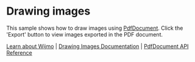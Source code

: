 Drawing images
==============

This sample shows how to draw images using [PdfDocument](https://www.grapecity.com/wijmo/api/classes/wijmo_pdf.pdfdocument.html). Click the 'Export' button to view images exported in the PDF document.

[Learn about Wijmo](https://www.grapecity.com/wijmo) | [Drawing Images Documentation](https://www.grapecity.com/wijmo/docs/Topics/PDF/Drawing-Images) | [PdfDocument API Reference](https://www.grapecity.com/wijmo/api/classes/wijmo_pdf.pdfdocument.html)